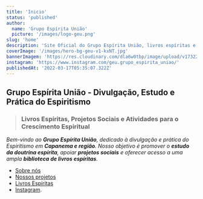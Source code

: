```yaml
---
title: 'Inicio'
status: 'published'
author:
  name: 'Grupo Espírita União'
  picture: '/images/logo-geu.png'
slug: 'home'
description: 'Site Oficial do Grupo Espírita União, livros espíritas e programação.'
coverImage: '/images/hero-bg-geu-v1-kxNT.jpg'
bannerImagem: 'https://res.cloudinary.com/dla6w0tbp/image/upload/v1732211766/kkhnf5stobxgpworfdnu.jpg'
instagram: 'https://www.instagram.com/geu.grupo_espirita_uniao/'
publishedAt: '2022-03-17T05:35:07.322Z'
---
```


## Grupo Espírita União - Divulgação, Estudo e Prática do Espiritismo

> ### Livros Espíritas, Projetos Sociais e Atividades para o Crescimento Espiritual

*Bem-vindo ao **Grupo Espírita União**, dedicado à divulgação e prática do Espiritismo em **Capanema e região**. Nosso objetivo é promover o **estudo da doutrina espírita**, apoiar **projetos sociais** e oferecer acesso a uma ampla **biblioteca de livros espíritas**.*

- [Sobre nós](/sobre)
- [Nossos projetos](/projetos-sociais)
- [Livros Espíritas](/biblioteca)
- [Instagram](https://www.instagram.com/geu.grupo_espirita_uniao/).